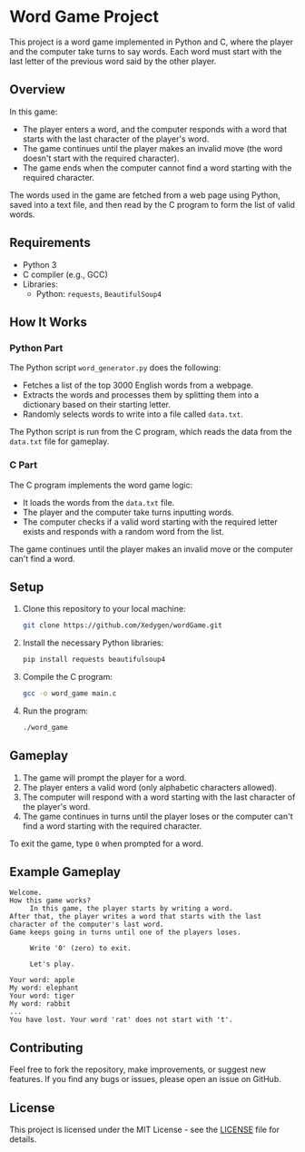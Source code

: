 # Word Game Project

This project is a word game implemented in Python and C, where the player and the computer take turns to say words. Each word must start with the last letter of the previous word said by the other player.

## Overview

In this game:
- The player enters a word, and the computer responds with a word that starts with the last character of the player's word.
- The game continues until the player makes an invalid move (the word doesn't start with the required character).
- The game ends when the computer cannot find a word starting with the required character.

The words used in the game are fetched from a web page using Python, saved into a text file, and then read by the C program to form the list of valid words.

## Requirements

- Python 3
- C compiler (e.g., GCC)
- Libraries:
    - Python: `requests`, `BeautifulSoup4`

## How It Works

### Python Part

The Python script `word_generator.py` does the following:
- Fetches a list of the top 3000 English words from a webpage.
- Extracts the words and processes them by splitting them into a dictionary based on their starting letter.
- Randomly selects words to write into a file called `data.txt`.

The Python script is run from the C program, which reads the data from the `data.txt` file for gameplay.

### C Part

The C program implements the word game logic:
- It loads the words from the `data.txt` file.
- The player and the computer take turns inputting words.
- The computer checks if a valid word starting with the required letter exists and responds with a random word from the list.

The game continues until the player makes an invalid move or the computer can't find a word.

## Setup

1. Clone this repository to your local machine:

     ```bash
     git clone https://github.com/Xedygen/wordGame.git
     ```

2. Install the necessary Python libraries:

     ```bash
     pip install requests beautifulsoup4
     ```

3. Compile the C program:

     ```bash
     gcc -o word_game main.c
     ```

4. Run the program:

     ```bash
     ./word_game
     ```

## Gameplay

1. The game will prompt the player for a word.
2. The player enters a valid word (only alphabetic characters allowed).
3. The computer will respond with a word starting with the last character of the player's word.
4. The game continues in turns until the player loses or the computer can't find a word starting with the required character.

To exit the game, type `0` when prompted for a word.

## Example Gameplay

```plaintext
Welcome.
How this game works?
     In this game, the player starts by writing a word.
After that, the player writes a word that starts with the last character of the computer's last word.
Game keeps going in turns until one of the players loses.

     Write '0' (zero) to exit.

     Let's play.

Your word: apple
My word: elephant
Your word: tiger
My word: rabbit
...
You have lost. Your word 'rat' does not start with 't'.
```

## Contributing

Feel free to fork the repository, make improvements, or suggest new features. If you find any bugs or issues, please open an issue on GitHub.

## License

This project is licensed under the MIT License - see the [LICENSE](LICENSE) file for details.
